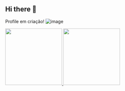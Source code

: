## Hi there 👋

Profile em criação!
![image](https://github.com/A-juli07/A-juli07/assets/113532608/0615afd7-bf3e-46b3-b667-8c32eb838ca2)


<div>
<a href="https://github.com/seu-usuário-aqui">
<img loading="lazy" height="180em" src="https://github-readme-stats.vercel.app/api/top-langs/?username=A-juli07&layout=compact&langs_count=7&theme=dracula"/>
<img loading="lazy" height="180em" src="https://github-readme-stats.vercel.app/api?username=A-juli07&show_icons=true&theme=dracula&include_all_commits=true&count_private=true"/>
</div>
